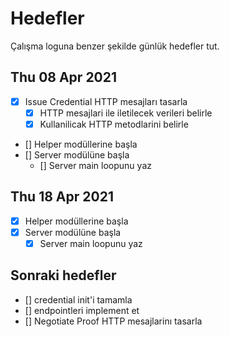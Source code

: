# Hedefler

Çalışma loguna benzer şekilde günlük hedefler tut.

## Thu 08 Apr 2021

- [X] Issue Credential HTTP mesajları tasarla
    - [X] HTTP mesajlari ile iletilecek verileri belirle
    - [X] Kullanilicak HTTP metodlarini belirle
- [] Helper modüllerine başla
- [] Server modülüne başla
    - [] Server main loopunu yaz

## Thu 18 Apr 2021
- [X] Helper modüllerine başla
- [X] Server modülüne başla
    - [X] Server main loopunu yaz

## Sonraki hedefler

- [] credential init'i tamamla
- [] endpointleri implement et
- [] Negotiate Proof HTTP mesajlarinı tasarla